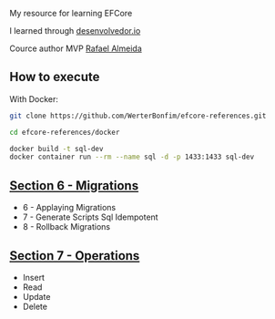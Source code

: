 My resource for learning EFCore

I learned through [desenvolvedor.io][dev.io]

Cource author MVP [Rafael Almeida][rafael]

## How to execute

With Docker:
```bash
git clone https://github.com/WerterBonfim/efcore-references.git

cd efcore-references/docker

docker build -t sql-dev
docker container run --rm --name sql -d -p 1433:1433 sql-dev

```



## [Section 6 - Migrations][migrations]
 * 6 - Applaying Migrations
 * 7 - Generate Scripts Sql Idempotent
 * 8 - Rollback Migrations

## [Section 7 - Operations][operations]

* Insert
* Read
* Update
* Delete



[dev.io]:https://desenvolvedor.io/
[rafael]:https://github.com/ralmsdeveloper

[migrations]:howto/07-migracoes.md
[operations]:howto/08-operations.md
